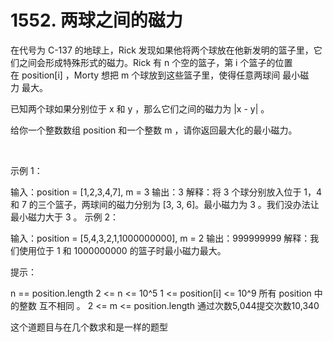 # 1552. 两球之间的磁力

在代号为 C-137 的地球上，Rick 发现如果他将两个球放在他新发明的篮子里，它们之间会形成特殊形式的磁力。Rick 有 n 个空的篮子，第 i 个篮子的位置在 position[i] ，Morty 想把 m 个球放到这些篮子里，使得任意两球间 最小磁力 最大。
  
已知两个球如果分别位于 x 和 y ，那么它们之间的磁力为 |x - y| 。

给你一个整数数组 position 和一个整数 m ，请你返回最大化的最小磁力。

 

示例 1：



输入：position = [1,2,3,4,7], m = 3
输出：3
解释：将 3 个球分别放入位于 1，4 和 7 的三个篮子，两球间的磁力分别为 [3, 3, 6]。最小磁力为 3 。我们没办法让最小磁力大于 3 。
示例 2：

输入：position = [5,4,3,2,1,1000000000], m = 2
输出：999999999
解释：我们使用位于 1 和 1000000000 的篮子时最小磁力最大。
 

提示：

n == position.length
2 <= n <= 10^5
1 <= position[i] <= 10^9
所有 position 中的整数 互不相同 。
2 <= m <= position.length
通过次数5,044提交次数10,340



这个道题目与在几个数求和是一样的题型
  
 